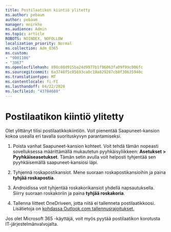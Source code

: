 ```yaml
---
title: Postilaatikon kiintiö ylitetty
ms.author: pebaum
author: pebaum
manager: mnirkhe
ms.audience: Admin
ms.topic: article
ROBOTS: NOINDEX, NOFOLLOW
localization_priority: Normal
ms.collection: Adm_O365
ms.custom:
- "9001106"
- "3067"
ms.openlocfilehash: 898c80d915ba24d9977b1f96063fa09f99c006fc
ms.sourcegitcommit: 6a3748f5c05693ca0c19a829287cb8f30635940c
ms.translationtype: MT
ms.contentlocale: fi-FI
ms.lasthandoff: 04/22/2020
ms.locfileid: "43784688"
---
```

# <a name="mailbox-quota-exceeded"></a>Postilaatikon kiintiö ylitetty

Olet ylittänyt tilisi postilaatikkokiintiön. Voit pienentää Saapuneet-kansion kokoa usealla eri tavalla suorituskyvyn parantamiseksi.

1. Poista vanhat Saapuneet-kansion kohteet. Voit tehdä tämän nopeasti sovelluksessa määrittämällä mukautetun pyyhkäisyliikkeen: **Asetukset > Pyyhkäiseasetukset**. Tämän setin avulla voit helposti tyhjentää sen pyyhkäisemällä saapuneet-kansiosi läpi.

2. Tyhjennä roskapostikansiot. Mene suoraan roskapostikansioihin ja paina **tyhjää roskapostia**.

3. Androidissa voit tyhjentää roskakorikansiot yhdellä napsautuksella. Siirry suoraan roskakoriin ja paina **tyhjää roskakoria**. 

4. Tallenna liitteet OneDriveen, jotta niitä ei tallenneta postilaatikkoosi. Lisätietoja on [kohdassa Outlook.com tallennusrajoitukset.](https://support.office.com/article/storage-limits-in-outlook-com-7ac99134-69e5-4619-ac0b-2d313bba5e9e) 

Jos olet Microsoft 365 -käyttäjä, voit myös pyytää postilaatikon korotusta IT-järjestelmänvalvojalta.